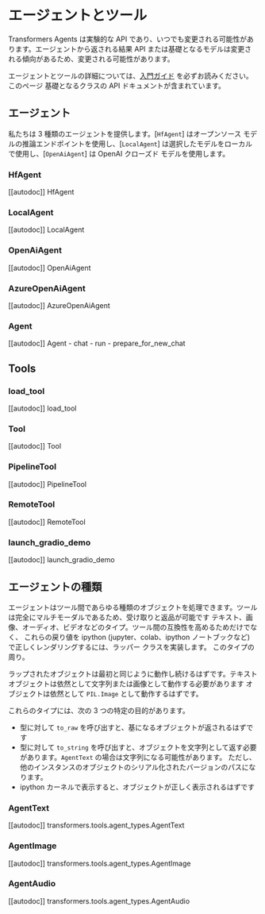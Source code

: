 <!--Copyright 2023 The HuggingFace Team. All rights reserved.

Licensed under the Apache License, Version 2.0 (the "License"); you may not use this file except in compliance with
the License. You may obtain a copy of the License at

http://www.apache.org/licenses/LICENSE-2.0

Unless required by applicable law or agreed to in writing, software distributed under the License is distributed on
an "AS IS" BASIS, WITHOUT WARRANTIES OR CONDITIONS OF ANY KIND, either express or implied. See the License for the
specific language governing permissions and limitations under the License.

⚠️ Note that this file is in Markdown but contain specific syntax for our doc-builder (similar to MDX) that may not be
rendered properly in your Markdown viewer.

-->

# エージェントとツール

<Tip warning={true}>

Transformers Agents は実験的な API であり、いつでも変更される可能性があります。エージェントから返される結果
API または基礎となるモデルは変更される傾向があるため、変更される可能性があります。

</Tip>

エージェントとツールの詳細については、[入門ガイド](../transformers_agents) を必ずお読みください。このページ
基礎となるクラスの API ドキュメントが含まれています。

## エージェント

私たちは 3 種類のエージェントを提供します。[`HfAgent`] はオープンソース モデルの推論エンドポイントを使用し、[`LocalAgent`] は選択したモデルをローカルで使用し、[`OpenAiAgent`] は OpenAI クローズド モデルを使用します。

### HfAgent

[[autodoc]] HfAgent

### LocalAgent

[[autodoc]] LocalAgent

### OpenAiAgent

[[autodoc]] OpenAiAgent

### AzureOpenAiAgent

[[autodoc]] AzureOpenAiAgent

### Agent

[[autodoc]] Agent
    - chat
    - run
    - prepare_for_new_chat

## Tools

### load_tool

[[autodoc]] load_tool

### Tool

[[autodoc]] Tool

### PipelineTool

[[autodoc]] PipelineTool

### RemoteTool

[[autodoc]] RemoteTool

### launch_gradio_demo

[[autodoc]] launch_gradio_demo

## エージェントの種類

エージェントはツール間であらゆる種類のオブジェクトを処理できます。ツールは完全にマルチモーダルであるため、受け取りと返品が可能です
テキスト、画像、オーディオ、ビデオなどのタイプ。ツール間の互換性を高めるためだけでなく、
これらの戻り値を ipython (jupyter、colab、ipython ノートブックなど) で正しくレンダリングするには、ラッパー クラスを実装します。
このタイプの周り。

ラップされたオブジェクトは最初と同じように動作し続けるはずです。テキストオブジェクトは依然として文字列または画像として動作する必要があります
オブジェクトは依然として `PIL.Image` として動作するはずです。

これらのタイプには、次の 3 つの特定の目的があります。

- 型に対して `to_raw` を呼び出すと、基になるオブジェクトが返されるはずです
- 型に対して `to_string` を呼び出すと、オブジェクトを文字列として返す必要があります。`AgentText` の場合は文字列になる可能性があります。
  ただし、他のインスタンスのオブジェクトのシリアル化されたバージョンのパスになります。
- ipython カーネルで表示すると、オブジェクトが正しく表示されるはずです

### AgentText

[[autodoc]] transformers.tools.agent_types.AgentText

### AgentImage

[[autodoc]] transformers.tools.agent_types.AgentImage

### AgentAudio

[[autodoc]] transformers.tools.agent_types.AgentAudio
